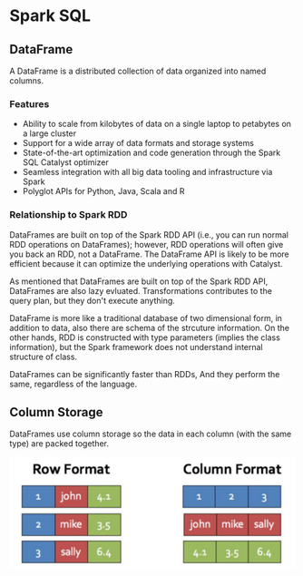 # Spark SQL

## DataFrame

A DataFrame is a distributed collection of data organized into named columns.

### Features

* Ability to scale from kilobytes of data on a single laptop to petabytes on a large cluster
* Support for a wide array of data formats and storage systems
* State-of-the-art optimization and code generation through the Spark SQL Catalyst optimizer
* Seamless integration with all big data tooling and infrastructure via Spark
* Polyglot APIs for Python, Java, Scala and R

### Relationship to Spark RDD

DataFrames are built on top of the Spark RDD API (i.e., you can run normal RDD operations on DataFrames); however, RDD operations will often give you back an RDD, not a DataFrame. The DataFrame API is likely to be more efficient because it can optimize the underlying operations with Catalyst.

As mentioned that DataFrames are built on top of the Spark RDD API, DataFrames are also lazy evluated. Transformations contributes to the query plan, but they don't execute anything.

DataFrame is more like a traditional database of two dimensional form, in addition to data, also there are schema of the strcuture information. On the other hands, RDD is constructed with type parameters (implies the class information), but the Spark framework does not understand internal structure of class.

DataFrames can be significantly faster than RDDs, And they perform the same, regardless of the language.

## Column Storage

DataFrames use column storage so the data in each column (with the same type) are packed together.

![](resource/colstorage.png)
